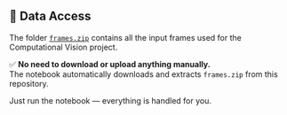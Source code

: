 ## 📁 Data Access

The folder [`frames.zip`](https://github.com/justwsx/CVProject/raw/main/frames.zip) contains all the input frames used for the Computational Vision project.

✅ **No need to download or upload anything manually.**  
The notebook automatically downloads and extracts `frames.zip` from this repository.

Just run the notebook — everything is handled for you.
